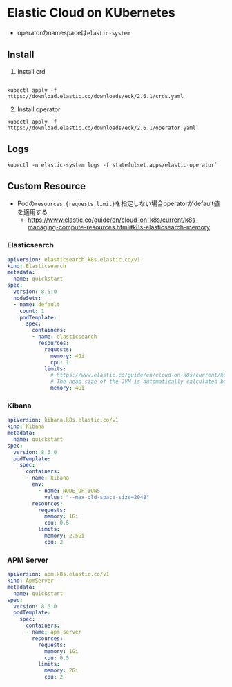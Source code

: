 # Elastic Cloud on KUbernetes

* operatorのnamespaceは`elastic-system`

## Install

1. Install crd

```shell

kubectl apply -f https://download.elastic.co/downloads/eck/2.6.1/crds.yaml
```

2. Install operator

```shell
kubectl apply -f https://download.elastic.co/downloads/eck/2.6.1/operator.yaml`
````

## Logs

```shell
kubectl -n elastic-system logs -f statefulset.apps/elastic-operator`
```

## Custom Resource

* Podの`resources.{requests,limit}`を指定しない場合operatorがdefault値を適用する
  * https://www.elastic.co/guide/en/cloud-on-k8s/current/k8s-managing-compute-resources.html#k8s-elasticsearch-memory

### Elasticsearch

```yaml
apiVersion: elasticsearch.k8s.elastic.co/v1
kind: Elasticsearch
metadata:
  name: quickstart
spec:
  version: 8.6.0
  nodeSets:
  - name: default
    count: 1
    podTemplate:
      spec:
        containers:
        - name: elasticsearch
          resources:
            requests:
              memory: 4Gi
              cpu: 1
            limits:
              # https://www.elastic.co/guide/en/cloud-on-k8s/current/k8s-managing-compute-resources.html#k8s-elasticsearch-memory
              # The heap size of the JVM is automatically calculated based on limits.memory
              memory: 4Gi
```


### Kibana

```yaml
apiVersion: kibana.k8s.elastic.co/v1
kind: Kibana
metadata:
  name: quickstart
spec:
  version: 8.6.0
  podTemplate:
    spec:
      containers:
      - name: kibana
        env:
          - name: NODE_OPTIONS
            value: "--max-old-space-size=2048"
        resources:
          requests:
            memory: 1Gi
            cpu: 0.5
          limits:
            memory: 2.5Gi
            cpu: 2
```

### APM Server

```yaml
apiVersion: apm.k8s.elastic.co/v1
kind: ApmServer
metadata:
  name: quickstart
spec:
  version: 8.6.0
  podTemplate:
    spec:
      containers:
      - name: apm-server
        resources:
          requests:
            memory: 1Gi
            cpu: 0.5
          limits:
            memory: 2Gi
            cpu: 2
```